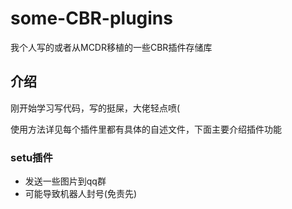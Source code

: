 # some-CBR-plugins
我个人写的或者从MCDR移植的一些CBR插件存储库

## 介绍
刚开始学习写代码，写的挺屎，大佬轻点喷(

使用方法详见每个插件里都有具体的自述文件，下面主要介绍插件功能

### setu插件
- 发送一些图片到qq群
- 可能导致机器人封号(免责先)
